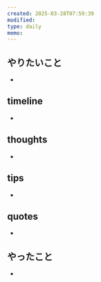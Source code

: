 ```yaml
---
created: 2025-03-28T07:59:39
modified: 
type: daily
memo:
---
```

## やりたいこと
- 

## timeline
- 

## thoughts
- 

## tips 
- 

## quotes
- 

## やったこと
- 